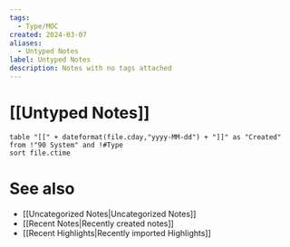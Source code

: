 ```yaml
---
tags:
  - Type/MOC
created: 2024-03-07
aliases:
  - Untyped Notes
label: Untyped Notes
description: Notes with no tags attached
---
```

# [[Untyped Notes]]

```dataview
table "[[" + dateformat(file.cday,"yyyy-MM-dd") + "]]" as "Created" from !"90 System" and !#Type
sort file.ctime
```

# See also
- [[Uncategorized Notes|Uncategorized Notes]]
- [[Recent Notes|Recently created notes]]
- [[Recent Highlights|Recently imported Highlights]]

